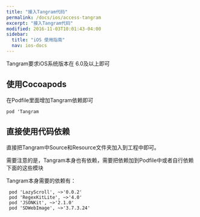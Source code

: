 ```yaml
---
title: "接入Tangram代码"
permalink: /docs/ios/access-tangram
excerpt: "接入Tangram代码"
modified: 2016-11-03T10:01:43-04:00
sidebar:
  title: "iOS 使用指南"
  nav: ios-docs
---
```


Tangram要求iOS系统版本在 6.0及以上即可

## 使用Cocoapods

在Podfile里面增加Tangram依赖即可

````
pod 'Tangram
````


## 直接使用代码依赖

直接把Tangram中Source和Resource文件夹加入到工程中即可。

需要注意的是，Tangram本身也有依赖，需要把依赖加到Podfile中或者自行依赖下面的这些模块

Tangram本身需要的依赖有：

```
 pod 'LazyScroll', ~>'0.0.2'
 pod 'RegexKitLite', ~>'4.0'
 pod 'JSONKit', ~>'2.1.0'
 pod 'SDWebImage', ~>'3.7.3.24'
```

